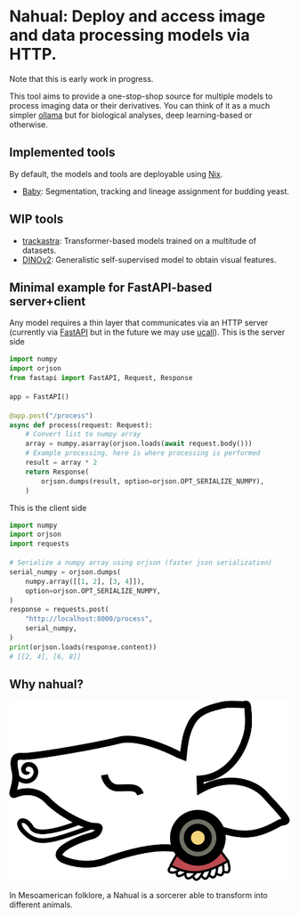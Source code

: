 # Nahual: Deploy and access image and data processing models via HTTP.

Note that this is early work in progress.

This tool aims to provide a one-stop-shop source for multiple models to process imaging data or their derivatives. You can think of it as a much simpler [ollama](https://github.com/ollama/ollama) but for biological analyses, deep learning-based or otherwise.

## Implemented tools 
By default, the models and tools are deployable using [Nix](https://nixos.org/).

- [Baby](https://github.com/afermg/baby): Segmentation, tracking and lineage assignment for budding yeast.

## WIP tools
- [trackastra](https://github.com/afermg/trackastra): Transformer-based models trained on a multitude of datasets.
- [DINOv2](https://github.com/afermg/dinov2): Generalistic self-supervised model to obtain visual features.

## Minimal example for FastAPI-based server+client
Any model requires a thin layer that communicates via an HTTP server (currently via [FastAPI](https://github.com/fastapi/fastapi) but in the future we may use [ucall](https://github.com/unum-cloud/ucall)).
This is the server side
```python
import numpy
import orjson
from fastapi import FastAPI, Request, Response

app = FastAPI()

@app.post("/process")
async def process(request: Request):
    # Convert list to numpy array
    array = numpy.asarray(orjson.loads(await request.body()))
    # Example processing, here is where processing is performed
    result = array * 2
    return Response(
        orjson.dumps(result, option=orjson.OPT_SERIALIZE_NUMPY),
    )
```

This is the client side
```python
import numpy
import orjson
import requests

# Serialize a numpy array using orjson (faster json serialization)
serial_numpy = orjson.dumps(
    numpy.array([[1, 2], [3, 4]]),
    option=orjson.OPT_SERIALIZE_NUMPY,
)
response = requests.post(
    "http://localhost:8000/process",
    serial_numpy,
)
print(orjson.loads(response.content))
# [[2, 4], [6, 8]]

```

## Why nahual?
![logo](logo.svg)

In Mesoamerican folklore, a Nahual is a sorcerer able to transform into different animals.


